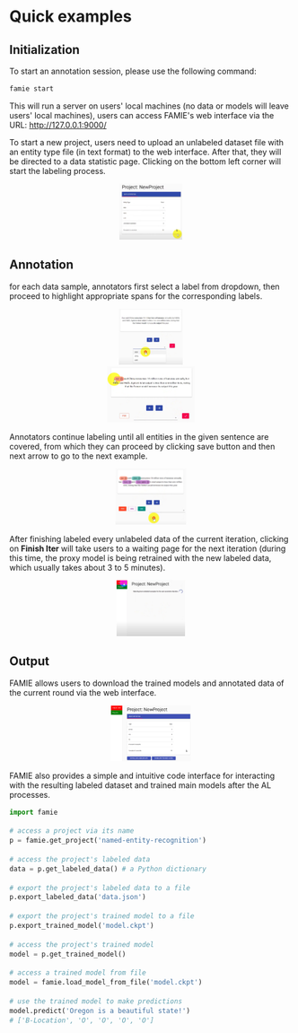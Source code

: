 # Quick examples

## Initialization
To start an annotation session, please use the following command:
```python
famie start
```
This will run a server on users' local machines (no data or models will leave users' local machines), users can access FAMIE's web interface via the URL: http://127.0.0.1:9000/

To start a new project, users need to upload an unlabeled dataset file with an entity type file (in text format) to the web interface. After that, they will be directed to a data statistic page. Clicking on the bottom left corner will start the labeling process.

<div align="center"><img src="https://raw.githubusercontent.com/nlp-uoregon/famie/main/pics/0_newproj.png" height="100px"/></div>

## Annotation

for each data sample, annotators first select a label from dropdown, then proceed to highlight appropriate spans for the corresponding labels.
<div align="center"><img src="https://raw.githubusercontent.com/nlp-uoregon/famie/main/pics/1_select_label.png" height="100px"/></div>
<div align="center"><img src="https://raw.githubusercontent.com/nlp-uoregon/famie/main/pics/2_anno_span.png" height="100px"/></div>

Annotators continue labeling until all entities in the given sentence are covered, from which they can proceed by clicking save button and then next arrow to go to the next example.
<div align="center"><img src="https://raw.githubusercontent.com/nlp-uoregon/famie/main/pics/3_save_next.png" height="100px"/></div>

After finishing labeled every unlabeled data of the current iteration, clicking on **Finish Iter** will take users to a waiting page for the next iteration (during this time, the proxy model is being retrained with the new labeled data, which usually takes about 3 to 5 minutes).
<div align="center"><img src="https://raw.githubusercontent.com/nlp-uoregon/famie/main/pics/4_fin_prox.png" height="100px"/></div>

## Output
 FAMIE allows users to download the trained models and annotated data of the current round via the web interface.
<div align="center"><img src="https://raw.githubusercontent.com/nlp-uoregon/famie/main/pics/download.png" height="100px"/></div>

FAMIE also provides a simple and intuitive code
interface for interacting with the resulting labeled
dataset and trained main models after the AL processes.

```python
import famie

# access a project via its name
p = famie.get_project('named-entity-recognition') 

# access the project's labeled data
data = p.get_labeled_data() # a Python dictionary

# export the project's labeled data to a file
p.export_labeled_data('data.json')

# export the project's trained model to a file
p.export_trained_model('model.ckpt')

# access the project's trained model
model = p.get_trained_model()

# access a trained model from file
model = famie.load_model_from_file('model.ckpt')

# use the trained model to make predictions
model.predict('Oregon is a beautiful state!')
# ['B-Location', 'O', 'O', 'O', 'O']